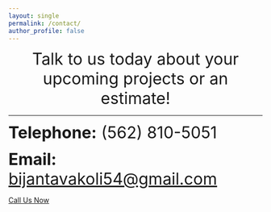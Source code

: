 ```yaml
---
layout: single
permalink: /contact/
author_profile: false
---
```


<center><font size="+3">Talk to us today about your upcoming projects or an estimate!</font> </center> 

<hr>



<font size="+3"><b>Telephone:</b> (562) 810-5051 </font><br> 

<font size="+3"><b>Email:</b> bijantavakoli54@gmail.com </font>	



<a href="tel:+5628105051" class="btn">Call Us Now</a>




